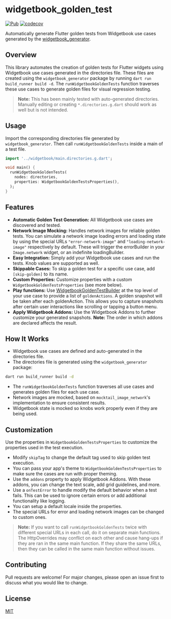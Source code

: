 # widgetbook_golden_test
[![Pub](https://img.shields.io/pub/v/widgetbook_golden_test.svg)](https://pub.dev/packages/widgetbook_golden_test)
[![codecov](https://codecov.io/github/lual98/widgetbook_golden_test/graph/badge.svg?token=UK9N7GQJ7H)](https://codecov.io/github/lual98/widgetbook_golden_test)

Automatically generate Flutter golden tests from Widgetbook use cases generated by the [widgetbook_generator](https://pub.dev/packages/widgetbook_generator).

## Overview
This library automates the creation of golden tests for Flutter widgets using Widgetbook use cases generated in the directories file. These files are created using the `widgetbook_generator` package by running `dart run build_runner build -d`. The `runWidgetbookGoldenTests` function traverses these use cases to generate golden files for visual regression testing.

> **Note:** This has been mainly tested with auto-generated directories. Manually editing or creating `*.directories.g.dart` should work as well but is not intended.

## Usage
Import the corresponding directories file generated by `widgetbook_generator`. Then call `runWidgetbookGoldenTests` inside a main of a test file.

```dart
import '../widgetbook/main.directories.g.dart';

void main() {
  runWidgetbookGoldenTests(
    nodes: directories,
    properties: WidgetbookGoldenTestsProperties(),
  );
}

```


## Features
- **Automatic Golden Test Generation:** All Widgetbook use cases are discovered and tested.
- **Network Image Mocking:** Handles network images for reliable golden tests. You can simulate a network image loading errors and loading state by using the special URLs `"error-network-image"` and `"loading-network-image"` respectively by default. These will trigger the errorBuilder in your `Image.network` widget, or an indefinite loadingBuilder.
- **Easy Integration:** Simply add your Widgetbook use cases and run the tests. Knob values are supported as well.
- **Skippable Cases:** To skip a golden test for a specific use case, add `[skip-golden]` to its name.
- **Custom Properties:** Customize properties with a custom `WidgetbookGoldenTestsProperties` (see more below).
- **Play functions:** Use [WidgetbookGoldenTestBuilder](lib/src/widgetbook_golden_test_builder.dart) at the top level of your use case to provide a list of `goldenActions`. A golden snapshot will be taken after each goldenAction. This allows you to capture snapshots after certain user interactions like scrolling or tapping a button menu.
- **Apply Widgetbook Addons:** Use the Widgetbook Addons to further customize your generated snapshots. **Note:** The order in which addons are declared affects the result.

## How It Works
- Widgetbook use cases are defined and auto-generated in the directories file.
- The directories file is generated using the `widgetbook_generator` package:
```bash
dart run build_runner build -d
```
- The `runWidgetbookGoldenTests` function traverses all use cases and generates golden files for each use case.
- Network images are mocked, based on `mocktail_image_network`'s implementation to ensure consistent results.
- Widgetbook state is mocked so knobs work properly even if they are being used.

## Customization
Use the properties in `WidgetbookGoldenTestsProperties` to customize the properties used in the test execution.
- Modify `skipTag` to change the default tag used to skip golden test execution.
- You can pass your app's theme to `WidgetbookGoldenTestsProperties` to make sure the cases are run with proper theming.
- Use the `addons` property to apply Widgetbook Addons. With these addons, you can change the text scale, add grid guidelines, and more.
- Use a `onTestError` to handle modify the default behavior when a test fails. This can be used to ignore certain errors or add additional functionality like logging.
- You can setup a default locale inside the properties.
- The special URLs for error and loading network images can be changed to custom ones.
> **Note:** If you want to call `runWidgetbookGoldenTests` twice with different special URLs in each call, do it on separate main functions. The HttpOverrides may conflict on each other and cause hang-ups if they are ran in the same main function. If they share the same URLs, then they can be called in the same main function without issues.

## Contributing
Pull requests are welcome! For major changes, please open an issue first to discuss what you would like to change.

## License
[MIT](LICENSE)
